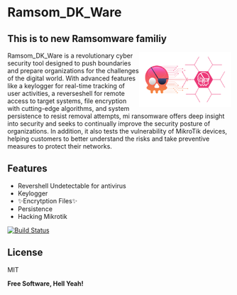 # Ramsom_DK_Ware
## This is to new Ramsomware familiy 

<img width="41%" align="right" alt="Github" src="https://github.com/dkb4rb/Ram_Dk_ware/blob/main/Icon.png" />

Ramsom_DK_Ware 
is a revolutionary cyber security tool designed to push boundaries and prepare organizations for the challenges of the digital world. With advanced features like a keylogger for real-time tracking of user activities, a reverseshell for remote access to target systems, file encryption with cutting-edge algorithms, and system persistence to resist removal attempts, mi ransomware offers deep insight into security and seeks to continually improve the security posture of organizations. In addition, it also tests the vulnerability of MikroTik devices, helping customers to better understand the risks and take preventive measures to protect their networks.

## Features
- Revershell Undetectable for antivirus
- Keylogger
- ✨Encrytption Files✨
- Persistence
- Hacking Mikrotik

[![Build Status](https://travis-ci.org/joemccann/dillinger.svg?branch=master)](https://travis-ci.org/joemccann/dillinger)
## License

MIT

**Free Software, Hell Yeah!**

[//]: # (These are reference links used in the body of this note and get stripped out when the markdown processor does its job. There is no need to format nicely because it shouldn't be seen. Thanks SO - http://stackoverflow.com/questions/4823468/store-comments-in-markdown-syntax)

   [dill]: <https://github.com/joemccann/dillinger>
   [git-repo-url]: <https://github.com/joemccann/dillinger.git>
   [john gruber]: <http://daringfireball.net>
   [df1]: <http://daringfireball.net/projects/markdown/>
   [markdown-it]: <https://github.com/markdown-it/markdown-it>
   [Ace Editor]: <http://ace.ajax.org>
   [node.js]: <http://nodejs.org>
   [Twitter Bootstrap]: <http://twitter.github.com/bootstrap/>
   [jQuery]: <http://jquery.com>
   [@tjholowaychuk]: <http://twitter.com/tjholowaychuk>
   [express]: <http://expressjs.com>
   [AngularJS]: <http://angularjs.org>
   [Gulp]: <http://gulpjs.com>

   [PlDb]: <https://github.com/joemccann/dillinger/tree/master/plugins/dropbox/README.md>
   [PlGh]: <https://github.com/joemccann/dillinger/tree/master/plugins/github/README.md>
   [PlGd]: <https://github.com/joemccann/dillinger/tree/master/plugins/googledrive/README.md>
   [PlOd]: <https://github.com/joemccann/dillinger/tree/master/plugins/onedrive/README.md>
   [PlMe]: <https://github.com/joemccann/dillinger/tree/master/plugins/medium/README.md>
   [PlGa]: <https://github.com/RahulHP/dillinger/blob/master/plugins/googleanalytics/README.md>

